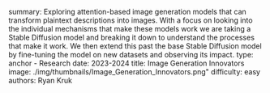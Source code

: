summary: Exploring attention-based image generation models that can transform plaintext descriptions into images. With a focus on looking into the individual mechanisms that make these models work we are taking a Stable Diffusion model and breaking it down to understand the processes that make it work. We then extend this past the base Stable Diffusion model by fine-tuning the model on new datasets and observing its impact.
type: anchor - Research
date: 2023-2024
title: Image Generation Innovators
image: ./img/thumbnails/Image_Generation_Innovators.png"
difficulty: easy
authors: Ryan Kruk
